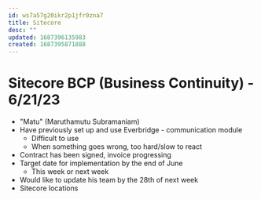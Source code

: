 ```yaml
---
id: ws7a57g20ikr2p1jfr0zna7
title: Sitecore
desc: ""
updated: 1687396135983
created: 1687395871888
---
```


# Sitecore BCP (Business Continuity) - 6/21/23

- "Matu" (Maruthamutu Subramaniam)
- Have previously set up and use Everbridge - communication module
  - Difficult to use
  - When something goes wrong, too hard/slow to react
- Contract has been signed, invoice progressing
- Target date for implementation by the end of June
  - This week or next week
- Would like to update his team by the 28th of next week
- Sitecore locations
